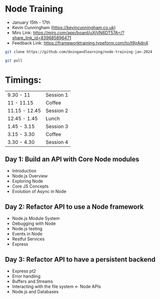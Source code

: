 # Node Training

- January 15th - 17th
- Kevin Cunningham (https://kevincunningham.co.uk)
- Miro Link: https://miro.com/app/board/uXjVN6DT57A=/?share_link_id=839685896471
- Feedback Link: https://frameworktraining.typeform.com/to/t9jrAdn4
```bash
git clone https://github.com/doingandlearning/node-training-jan-2024
```

```bash
git pull
```


# Timings:

| | |             
| --- | --- |
| 9.30 - 11 | Session 1 |
| 11 - 11.15 | Coffee |
| 11.15 - 12.45 | Session 2 |
| 12.45 - 1.45 | Lunch |
| 1.45 - 3.15 | Session 3 |
| 3.15 - 3.30 | Coffee |
| 3.30 - 4.30 | Session 4 | 


## Day 1: Build an API with Core Node modules

- Introduction
- Node.js Overview
- Exploring Node
- Core JS Concepts
- Evolution of Async in Node

## Day 2: Refactor API to use a Node framework

- Node.js Module System
- Debugging with Node
- Node.js testing
- Events in Node
- Restful Services
- Express

## Day 3: Refactor API to have a persistent backend

- Express pt2
- Error handling
- Buffers and Streams
- Interacting with the file system <- Node APIs
- Node.js and Databases
